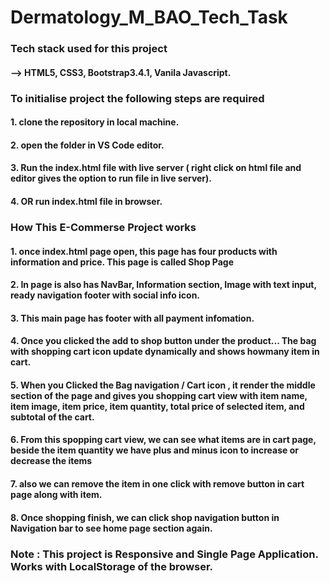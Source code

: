 # Dermatology_M_BAO_Tech_Task
### Tech stack used for this project
#### --> HTML5, CSS3, Bootstrap3.4.1, Vanila Javascript.

### To initialise project the following steps are required 
#### 1.	clone the repository in local machine.
#### 2.	open the folder in VS Code editor.
#### 3.	Run the index.html file with live server ( right click on html file and editor gives the option to run file in live server).
#### 4. OR run index.html file in browser.

### How This E-Commerse Project works
#### 1. once index.html page open, this page has four products with information and price. This page is called Shop Page
#### 2. In page is also has NavBar, Information section, Image with text input, ready navigation footer with social info icon.
#### 3. This main page has footer with all payment infomation.
#### 4. Once you clicked the add to shop button under the product... The bag with shopping cart icon update dynamically and shows howmany item in cart.
#### 5. When you Clicked the Bag navigation / Cart icon , it render the middle section of the page and gives you shopping cart view with item name, item image,      					item price, item quantity, total price of selected item, and subtotal of the cart.
#### 6. From this spopping cart view, we can see what items are in cart page, beside the item quantity we have plus and minus icon to increase or decrease the items
#### 7. also we can remove the item in one click with remove button in cart page along with item.
#### 8. Once shopping finish, we can click shop navigation button in Navigation bar to see home page section again.

### Note : This project is Responsive and Single Page Application. Works with LocalStorage of the browser.





